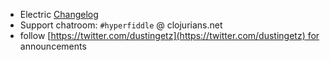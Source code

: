 - Electric [Changelog](https://github.com/hyperfiddle/electric/blob/master/docs/CHANGELOG.md)
- Support chatroom: `#hyperfiddle` @ clojurians.net
- follow [https://twitter.com/dustingetz](https://twitter.com/dustingetz) for announcements